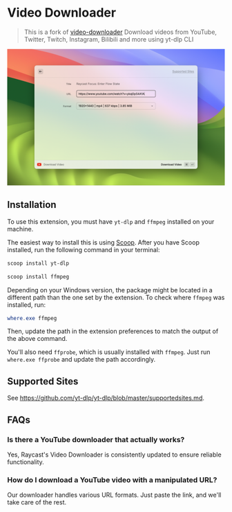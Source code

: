 # Video Downloader
> This is a fork of [video-downloader](https://github.com/raycast/extensions/tree/d860cced6e0e70dd08e42ab4b812e98c30ced567/extensions/video-downloader/)
> Download videos from YouTube, Twitter, Twitch, Instagram, Bilibili and more using yt-dlp CLI

![video-downloader-1.png](metadata%2Fvideo-downloader-1.png)

## Installation

To use this extension, you must have `yt-dlp` and `ffmpeg` installed on your machine.

The easiest way to install this is using [Scoop](https://scoop.sh/). After you have Scoop installed, run the
following command in your terminal:

```powershell
scoop install yt-dlp
```
```powershell
scoop install ffmpeg
```

Depending on your Windows version, the package might be located in a different path than the one set by the extension. To
check where `ffmpeg` was installed, run:

```powershell
where.exe ffmpeg
```

Then, update the path in the extension preferences to match the output of the above command.

You'll also need `ffprobe`, which is usually installed with `ffmpeg`. Just run `where.exe ffprobe` and update the path
accordingly.

## Supported Sites

See <https://github.com/yt-dlp/yt-dlp/blob/master/supportedsites.md>.

## **FAQs**

### **Is there a YouTube downloader that actually works?**

Yes, Raycast's Video Downloader is consistently updated to ensure reliable functionality.

<!--
### **Can I download clips from YouTube?**

Absolutely\! Our extension supports downloading full videos, clips, and even YouTube Shorts.
-->

### **How do I download a YouTube video with a manipulated URL?**

Our downloader handles various URL formats. Just paste the link, and we'll take care of the rest.
